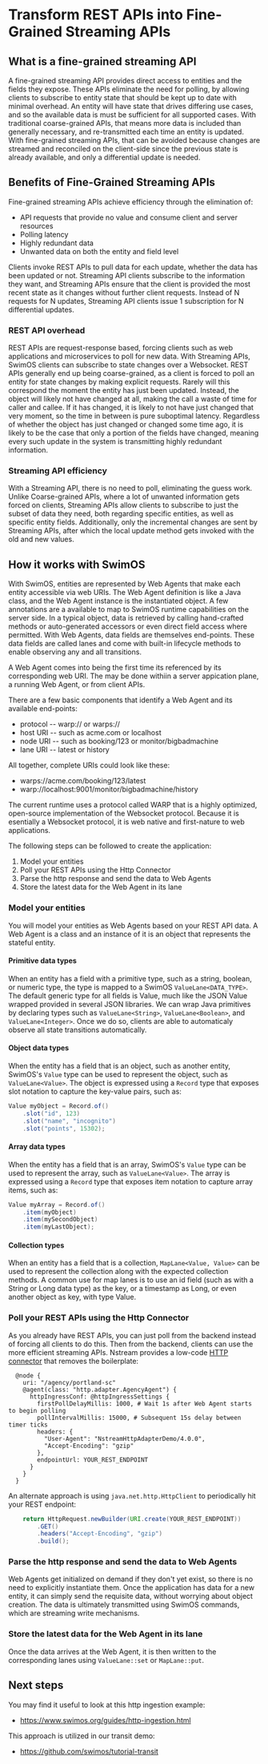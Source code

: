 # Transform REST APIs into Fine-Grained Streaming APIs

## What is a fine-grained streaming API

A fine-grained streaming API provides direct access to entities and the fields they expose.
These APIs eliminate the need for polling, by allowing clients to subscribe to entity state that should be kept up to date with minimal overhead.
An entity will have state that drives differing use cases, and so the available data is must be sufficient for all supported cases.
With traditional coarse-grained APIs, that means more data is included than generally necessary, and re-transmitted each time an entity is updated.
With fine-grained streaming APIs, that can be avoided because changes are streamed and reconciled on the client-side since the previous state is already available, and only a differential update is needed.

## Benefits of Fine-Grained Streaming APIs

Fine-grained streaming APIs achieve efficiency through the elimination of:

- API requests that provide no value and consume client and server resources
- Polling latency
- Highly redundant data
- Unwanted data on both the entity and field level

Clients invoke REST APIs to pull data for each update, whether the data has been updated or not.
Streaming API clients subscribe to the information they want, and Streaming APIs ensure that the client is provided the most recent state as it changes without further client requests.
Instead of N requests for N updates, Streaming API clients issue 1 subscription for N differential updates.

### REST API overhead

REST APIs are request-response based, forcing clients such as web applications and microservices to poll for new data.
With Streaming APIs, SwimOS clients can subscribe to state changes over a Websocket.
REST APIs generally end up being coarse-grained, as a client is forced to poll an entity for state changes by making explicit requests.
Rarely will this correspond the moment the entity has just been updated.
Instead, the object will likely not have changed at all, making the call a waste of time for caller and callee.
If it has changed, it is likely to not have just changed that very moment, so the time in between is pure suboptimal latency.
Regardless of whether the object has just changed or changed some time ago, it is likely to be the case that only a portion of the fields have changed, meaning every such update in the system is transmitting highly redundant information. 

### Streaming API efficiency

With a Streaming API, there is no need to poll, eliminating the guess work.
Unlike Coarse-grained APIs, where a lot of unwanted information gets forced on clients, Streaming APIs allow clients to subscribe to just the subset of data they need, both regarding specific entities, as well as specific  entity fields. 
Additionally, only the incremental changes are sent by Streaming APIs, after which the local update method gets invoked with the old and new values.

## How it works with SwimOS

With SwimOS, entities are represented by Web Agents that make each entity accessible via web URIs. 
The Web Agent definition is like a Java class, and the Web Agent instance is the instantiated object.
A few annotations are a available to map to SwimOS runtime capabilities on the server side. 
In a typical object, data is retrieved by calling hand-crafted methods or auto-generated accessors or even direct field access where permitted. 
With Web Agents, data fields are themselves end-points. 
These data fields are called lanes and come with built-in lifecycle methods to enable observing any and all transitions. 

A Web Agent comes into being the first time its referenced by its corresponding web URI.
The may be done withiin a server appication plane, a running Web Agent, or from client APIs.

There are a few basic components that identify a Web Agent and its available end-points:

- protocol -- warp:// or warps://
- host URI -- such as acme.com or localhost
- node URI -- such as booking/123 or monitor/bigbadmachine
- lane URI -- latest or history

All together, complete URIs could look like these:

- warps://acme.com/booking/123/latest
- warp://localhost:9001/monitor/bigbadmachine/history

The current runtime uses a protocol called WARP that is a highly optimized, open-source implementation of the Websocket protocol.
Because it is esentially a Websocket protocol, it is web native and first-nature to web applications.

The following steps can be followed to create the application:

1. Model your entities
2. Poll your REST APIs using the Http Connector
3. Parse the http response and send the data to Web Agents
4. Store the latest data for the Web Agent in its lane


### Model your entities

You will model your entities as Web Agents based on your REST API data.
A Web Agent is a class and an instance of it is an object that represents the stateful entity. 

#### Primitive data types

When an entity has a field with a primitive type, such as a string, boolean, or numeric type, the type is mapped to a SwimOS `ValueLane<DATA_TYPE>`.
The default generic type for all fields is Value, much like the JSON Value wrapped provided in several JSON libraries.
We can wrap Java primitives by declaring types such as `ValueLane<String>`, `ValueLane<Boolean>`, and `ValueLane<Integer>`.
Once we do so, clients are able to automaticaly observe all state transitions automatically.

#### Object data types

When the entity has a field that is an object, such as another entity, SwimOS's `Value` type can be used to represent the object, such as `ValueLane<Value>`.
The object is expressed using a `Record` type that exposes slot notation to capture the key-value pairs, such as:

```java
Value myObject = Record.of()
    .slot("id", 123)
    .slot("name", "incognito")
    .slot("points", 15302);
```

#### Array data types

When the entity has a field that is an array, SwimOS's `Value` type can be used to represent the array, such as `ValueLane<Value>`.
The array is expressed using a `Record` type that exposes item notation to capture array items, such as:

```java
Value myArray = Record.of()
    .item(myObject)
    .item(mySecondObject)
    .item(myLastObject);
```

#### Collection types

When an entity has a field that is a collection, `MapLane<Value, Value>` can be used to represent the collection along with the expected collection methods.
A common use for map lanes is to use an id field (such as with a String or Long data type) as the key, or a timestamp as Long, or even another object as key, with type Value.

### Poll your REST APIs using the Http Connector

As you already have REST APIs, you can just poll from the backend instead of forcing all clients to do this.
Then from the backend, clients can use the more efficient streaming APIs.
Nstream provides a low-code <a href="https://www.nstream.io/docs/backend/http-ingress/">HTTP connector</a> that removes the boilerplate:

```
  @node {
    uri: "/agency/portland-sc"
    @agent(class: "http.adapter.AgencyAgent") {
      httpIngressConf: @httpIngressSettings {
        firstPollDelayMillis: 1000, # Wait 1s after Web Agent starts to begin polling
        pollIntervalMillis: 15000, # Subsequent 15s delay between timer ticks
        headers: {
          "User-Agent": "NstreamHttpAdapterDemo/4.0.0",
          "Accept-Encoding": "gzip"
        },
        endpointUrl: YOUR_REST_ENDPOINT
      }
    }
  }
```

An alternate approach is using `java.net.http.HttpClient` to periodically hit your REST endpoint:

```java
    return HttpRequest.newBuilder(URI.create(YOUR_REST_ENDPOINT))
        .GET()
        .headers("Accept-Encoding", "gzip")
        .build();
```

### Parse the http response and send the data to Web Agents

Web Agents get initialized on demand if they don't yet exist, so there is no need to explicitly instantiate them.
Once the application has data for a new entity, it can simply send the requisite data, without worrying about object creation.
The data is ultimately transmitted using SwimOS commands, which are streaming write mechanisms.

### Store the latest data for the Web Agent in its lane

Once the data arrives at the Web Agent, it is then written to the corresponding lanes using `ValueLane::set` or `MapLane::put`.

## Next steps

You may find it useful to look at this http ingestion example:
- https://www.swimos.org/guides/http-ingestion.html

This approach is utilized in our transit demo:
- https://github.com/swimos/tutorial-transit

